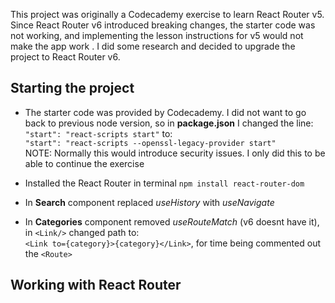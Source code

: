 This project was originally a Codecademy exercise to learn React Router v5. Since React Router v6 introduced breaking changes, the starter code was not working, and implementing the lesson instructions for v5 would not make the app work . I did some research and decided to upgrade the project to React Router v6.

## Starting the project
- The starter code was provided by Codecademy. I did not want to go back to previous node version, so in **package.json** I changed the line:<br>
  `"start": "react-scripts start"` to:<br>
  `"start": "react-scripts --openssl-legacy-provider start"`<br>
  NOTE: Normally this would introduce security issues. I only did this to be able to continue the exercise
  
- Installed the React Router in terminal
  `npm install react-router-dom`
  
- In **Search** component replaced *useHistory* with *useNavigate*

- In **Categories** component removed *useRouteMatch* (v6 doesnt have it), in `<Link/>` changed path to:<br>
  `<Link to={category}>{category}</Link>`, for time being commented out the `<Route>`
  
  
## Working with React Router



